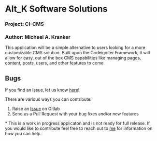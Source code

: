 # Alt_K Software Solutions

### Project: CI-CMS
### Author: Michael A. Kranker

This application will be a simple alternative to users looking for a more customizable CMS solution.
Built upon the Codeigniter Framework, it will allow for easy, out of the box CMS capabilities like managing 
pages, content, posts, users, and other features to come.

## Bugs ##
If you find an issue, let us know [here](https://gitlab.com/mkhimself/ci-cms/issues/new)!

There are various ways you can contribute:

1. Raise an [Issue](https://gitlab.com/mkhimself/ci-cms/issues) on Gitlab
2. Send us a Pull Request with your bug fixes and/or new features

\* This is a work in progress applicaton and is not ready for full release. If you would like to contribute 
feel free to reach out to [me](https://www.michaelkranker.com) for information on how you can help.
